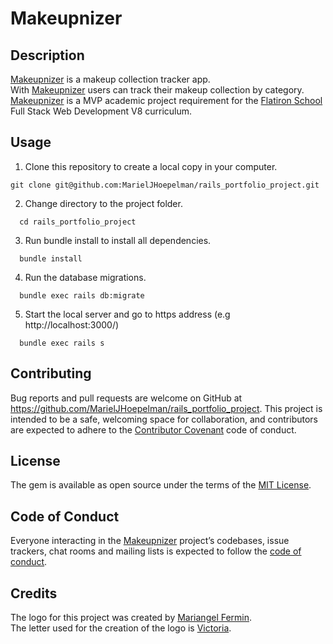 # Makeupnizer

## Description

[Makeupnizer](https://github.com/MarielJHoepelman/rails_portfolio_project) is a makeup collection tracker app.  
With [Makeupnizer](https://github.com/MarielJHoepelman/rails_portfolio_project) users can track their makeup collection by category.
[Makeupnizer](https://github.com/MarielJHoepelman/rails_portfolio_project) is a MVP academic project requirement for the [Flatiron School](https://flatironschool.com/) Full Stack Web Development V8 curriculum.

## Usage

1. Clone this repository to create a local copy in your computer.

  ```
  git clone git@github.com:MarielJHoepelman/rails_portfolio_project.git
  ```
2.  Change directory to the project folder.

  ```
    cd rails_portfolio_project
  ```
3. Run bundle install to install all dependencies.

  ```
    bundle install
  ```
4. Run the database migrations.

  ```
    bundle exec rails db:migrate
  ```
5. Start the local server and go to https address (e.g http://localhost:3000/)

  ```
    bundle exec rails s
  ```

## Contributing

Bug reports and pull requests are welcome on GitHub at https://github.com/MarielJHoepelman/rails_portfolio_project. This project is intended to be a safe, welcoming space for collaboration, and contributors are expected to adhere to the  [Contributor Covenant](http://contributor-covenant.org) code of conduct.
## License

The gem is available as open source under the terms of the [MIT License](https://opensource.org/licenses/MIT).

## Code of Conduct

Everyone interacting in the [Makeupnizer](https://github.com/MarielJHoepelman/rails_portfolio_project) project’s codebases, issue trackers, chat rooms and mailing lists is expected to follow the [code of conduct](https://github.com/MarielJHoepelman/rails_portfolio_project/blob/master/CODE_OF_CONDUCT.md).


## Credits

The logo for this project was created by [Mariangel Fermin](https://www.instagram.com/noiir_rrr/).  
The letter used for the creation of the logo is [Victoria](https://www.dafont.com/victoria-4.font).
